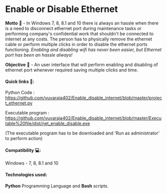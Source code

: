 # Enable or Disable Ethernet

<b>Motto</b> :thought_balloon: - In Windows 7, 8, 8.1 and 10 there is always an hassle when there is a need to disconnect ethernet port during maintenance tasks or performing company's confidential work that shouldn't be connected to internet at any costs. The person has to physically remove the ethernet cable or perform multiple clicks in order to disable the ethernet ports functioning. <i>Enabling and disabling wifi has never been easier, but Ethernet port has been an hassle always!</i>

<b>Objective</b> :dart: - An user interface that will perform enabling and disabling of ethernet port whenever required saving multiple clicks and time. 

#### Quick links :link::
Python Code : https://github.com/yuvaraja402/Enable_disable_internet/blob/master/project_ethernet.py

Executable program : https://github.com/yuvaraja402/Enable_disable_internet/blob/master/Executable%20file/dist/net_enable_disable.exe

(The executable program has to be downloaded and 'Run as administrator' to perform action)
#### Compatibility :computer::
Windows - 7, 8, 8.1 and 10
#### Technologies used:
<b>Python</b> Programming Language and <b>Bash</b> scripts.

